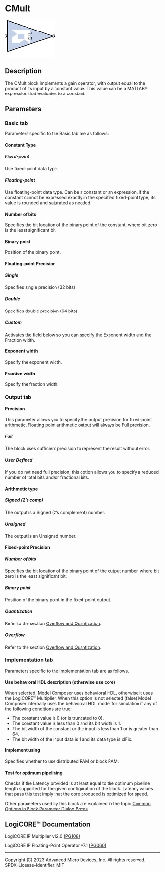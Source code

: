 # CMult

![](./Images/block.png)

## Description
The CMult block implements a gain operator, with output equal to
the product of its input by a constant value. This value can be a
MATLAB® expression that evaluates to a constant.

## Parameters

### Basic tab  
Parameters specific to the Basic tab are as follows:

#### Constant Type  

##### Fixed-point  
Use fixed-point data type.

##### Floating-point  
Use floating-point data type. Can be a constant or an expression. If the
constant cannot be expressed exactly in the specified fixed-point type,
its value is rounded and saturated as needed.

#### Number of bits  
Specifies the bit location of the binary point of the constant, where
bit zero is the least significant bit.

#### Binary point  
Position of the binary point.

#### Floating-point Precision  
##### Single  
Specifies single precision (32 bits)

##### Double  
Specifies double precision (64 bits)

##### Custom  
Activates the field below so you can specify the Exponent width and the
Fraction width.

#### Exponent width  
Specify the exponent width.

#### Fraction width  
Specify the fraction width.


### Output tab  

#### Precision  
This parameter allows you to specify the output precision for
fixed-point arithmetic. Floating point arithmetic output will always be
Full precision.

##### Full  
The block uses sufficient precision to represent the result without
error.

##### User Defined  
If you do not need full precision, this option allows you to specify a
reduced number of total bits and/or fractional bits.
 
#### Arithmetic type  
##### Signed (2’s comp)  
The output is a Signed (2’s complement) number.

##### Unsigned  
The output is an Unsigned number.

#### Fixed-point Precision  
##### Number of bits  
Specifies the bit location of the binary point of the output number,
where bit zero is the least significant bit.

##### Binary point  
Position of the binary point in the fixed-point output.

##### Quantization  
Refer to the section [Overflow and
Quantization](matlab:helpview(vmcHelp('name','common-options'))).

##### Overflow  
  Refer to the section [Overflow and
Quantization](matlab:helpview(vmcHelp('name','common-options'))).


### Implementation tab  
Parameters specific to the Implementation tab are as follows.

#### Use behavioral HDL description (otherwise use core)  
When selected, Model Composer uses behavioral HDL, otherwise it uses the LogiCORE™ Multiplier. When this option is not selected (false)
Model Composer internally uses the behavioral HDL model for simulation
if any of the following conditions are true:

- The constant value is 0 (or is truncated to 0).
- The constant value is less than 0 and its bit width is 1.
- The bit width of the constant or the input is less than 1 or is
  greater than 64.
- The bit width of the input data is 1 and its data type is xlFix.
 
#### Implement using  
Specifies whether to use distributed RAM or block RAM.

#### Test for optimum pipelining  
Checks if the Latency provided is at least equal to the optimum pipeline
length supported for the given configuration of the block. Latency
values that pass this test imply that the core produced is optimized for
speed.

Other parameters used by this block are explained in the topic [Common
Options in Block Parameter Dialog
Boxes](../../GEN/common-options/README.md).

## LogiCORE™ Documentation

LogiCORE IP Multiplier
v12.0 [(PG108)](https://docs.xilinx.com/access/sources/ud/document?isLatest=true&url=pg108-mult-gen&ft:locale=en-US)

LogiCORE IP Floating-Point Operator
v7.1 [(PG060)](https://docs.xilinx.com/access/sources/ud/document?isLatest=true&url=pg060-floating-point&ft:locale=en-US)

--------------
Copyright (C) 2023 Advanced Micro Devices, Inc. All rights reserved.
SPDX-License-Identifier: MIT
